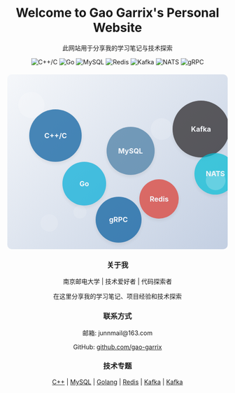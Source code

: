 <!--# Welcome to Gao-Garrix's homepage!-->

<div align="center">
  <h1>Welcome to Gao Garrix's Personal Website</h1>
  <p>此网站用于分享我的学习笔记与技术探索</p>
</div>

<div align="center">
  <img src="https://img.shields.io/badge/C++/C-00599C?style=for-the-badge&logo=c%2B%2B&logoColor=white" alt="C++/C">
  <img src="https://img.shields.io/badge/Go-00ADD8?style=for-the-badge&logo=go&logoColor=white" alt="Go">
  <img src="https://img.shields.io/badge/MySQL-4479A1?style=for-the-badge&logo=mysql&logoColor=white" alt="MySQL">
  <img src="https://img.shields.io/badge/Redis-DC382D?style=for-the-badge&logo=redis&logoColor=white" alt="Redis">
  <img src="https://img.shields.io/badge/Kafka-231F20?style=for-the-badge&logo=apache-kafka&logoColor=white" alt="Kafka">
  <img src="https://img.shields.io/badge/NATS-00BCD4?style=for-the-badge&logo=nats&logoColor=white" alt="NATS">
  <img src="https://img.shields.io/badge/gRPC-00599C?style=for-the-badge&logo=grpc&logoColor=white" alt="gRPC">
</div>

<style>
.bubble-container {
  position: relative;
  width: 100%;
  height: 400px;
  overflow: hidden;
  background: linear-gradient(135deg, #f5f7fa 0%, #c3cfe2 100%);
  border-radius: 10px;
  margin: 20px 0;
}

.bubble {
  position: absolute;
  border-radius: 50%;
  opacity: 0.7;
  animation: float 8s infinite ease-in-out;
}

@keyframes float {
  0%, 100% {
    transform: translateY(0) translateX(0);
  }
  25% {
    transform: translateY(-20px) translateX(10px);
  }
  50% {
    transform: translateY(10px) translateX(-10px);
  }
  75% {
    transform: translateY(-10px) translateX(5px);
  }
}

.tech-bubble {
  display: flex;
  justify-content: center;
  align-items: center;
  color: white;
  font-weight: bold;
  font-size: 16px;
  box-shadow: 0 4px 8px rgba(0, 0, 0, 0.1);
  transition: transform 0.3s ease;
}

.tech-bubble:hover {
  transform: scale(1.1);
  opacity: 0.9;
}

/* 不同技术的颜色 */
.cpp { background-color: #00599C; }
.go { background-color: #00ADD8; }
.mysql { background-color: #4479A1; }
.redis { background-color: #DC382D; }
.kafka { background-color: #231F20; }
.nats { background-color: #00BCD4; }
.grpc { background-color: #00599C; }

/* 响应式设计 */
@media (max-width: 768px) {
  .bubble-container {
    height: 300px;
  }
  .tech-bubble {
    font-size: 14px;
  }
}
</style>

<div class="bubble-container">
  <!-- C++/C 气泡 -->
  <div class="bubble tech-bubble cpp" style="width: 120px; height: 120px; top: 20%; left: 10%; animation-delay: 0s;">C++/C</div>
  
  <!-- Go 气泡 -->
  <div class="bubble tech-bubble go" style="width: 100px; height: 100px; top: 50%; left: 25%; animation-delay: 1s;">Go</div>
  
  <!-- MySQL 气泡 -->
  <div class="bubble tech-bubble mysql" style="width: 110px; height: 110px; top: 30%; left: 45%; animation-delay: 2s;">MySQL</div>
  
  <!-- Redis 气泡 -->
  <div class="bubble tech-bubble redis" style="width: 90px; height: 90px; top: 60%; left: 60%; animation-delay: 3s;">Redis</div>
  
  <!-- Kafka 气泡 -->
  <div class="bubble tech-bubble kafka" style="width: 130px; height: 130px; top: 15%; left: 75%; animation-delay: 4s;">Kafka</div>
  
  <!-- NATS 气泡 -->
  <div class="bubble tech-bubble nats" style="width: 95px; height: 95px; top: 45%; left: 85%; animation-delay: 5s;">NATS</div>
  
  <!-- gRPC 气泡 -->
  <div class="bubble tech-bubble grpc" style="width: 105px; height: 105px; top: 70%; left: 40%; animation-delay: 6s;">gRPC</div>
  
  <!-- 装饰性气泡 -->
  <div class="bubble" style="width: 60px; height: 60px; background-color: rgba(255, 255, 255, 0.3); top: 10%; left: 5%; animation-delay: 0.5s;"></div>
  <div class="bubble" style="width: 40px; height: 40px; background-color: rgba(255, 255, 255, 0.2); top: 80%; left: 15%; animation-delay: 1.5s;"></div>
  <div class="bubble" style="width: 50px; height: 50px; background-color: rgba(255, 255, 255, 0.25); top: 25%; left: 65%; animation-delay: 2.5s;"></div>
  <div class="bubble" style="width: 30px; height: 30px; background-color: rgba(255, 255, 255, 0.2); top: 75%; left: 30%; animation-delay: 3.5s;"></div>
  <div class="bubble" style="width: 45px; height: 45px; background-color: rgba(255, 255, 255, 0.3); top: 55%; left: 90%; animation-delay: 4.5s;"></div>
</div>

<div align="center">
  <h3>关于我</h3>
  <p>南京邮电大学 | 技术爱好者 | 代码探索者</p>
  <p>在这里分享我的学习笔记、项目经验和技术探索</p>
</div>

<div align="center">
  <h3>联系方式</h3>
  <p>邮箱: junnmail@163.com</p>
  <p>GitHub: <a href="https://github.com/gao-garrix" target="_blank">github.com/gao-garrix</a></p>
</div>

<div align="center">
  <h3>技术专题</h3>
  <a href="{{ '/_posts/C++/' | relative_url }}">C++</a> |
  <a href="{{ '/_posts/MySQL/' | relative_url }}">MySQL</a> |
  <a href="{{ '/_posts/Golang/' | relative_url }}">Golang</a> |
  <a href="{{ '/_posts/Redis/' | relative_url }}">Redis</a> |
  <a href="{{ '/_posts/Kafka/' | relative_url }}">Kafka</a> |
  <a href="{{ '/_posts/Docker/' | relative_url }}">Kafka</a>
</div>
